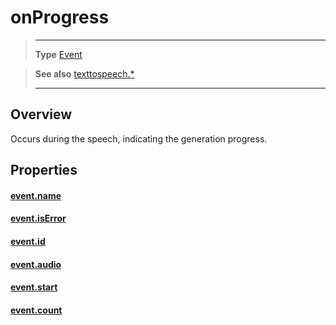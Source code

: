 # onProgress

> --------------------- ------------------------------------------------------------------------------------------
> __Type__              [Event](https://docs.coronalabs.com/api/type/Event.html)

> __See also__          [texttospeech.*](/plugin/texttospeech/index.md)
> --------------------- ------------------------------------------------------------------------------------------

## Overview

Occurs during the speech, indicating the generation progress.

## Properties

#### [event.name](/plugin/texttospeech/event/onProgress/name.md)

#### [event.isError](/plugin/texttospeech/event/onProgress/isError.md)

#### [event.id](/plugin/texttospeech/event/onProgress/id.md)

#### [event.audio](/plugin/texttospeech/event/onProgress/audio.md)

#### [event.start](/plugin/texttospeech/event/onProgress/start.md)

#### [event.count](/plugin/texttospeech/event/onProgress/count.md)